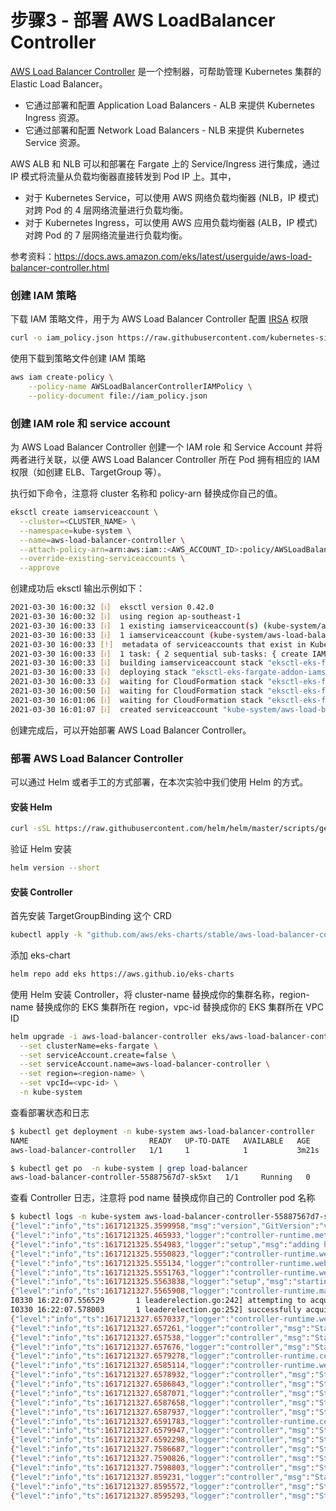 # 步骤3 - 部署 AWS LoadBalancer Controller



[AWS Load Balancer Controller](https://github.com/kubernetes-sigs/aws-load-balancer-controller) 是一个控制器，可帮助管理 Kubernetes 集群的 Elastic Load Balancer。

- 它通过部署和配置 Application Load Balancers - ALB 来提供 Kubernetes Ingress 资源。
- 它通过部署和配置 Network Load Balancers - NLB 来提供 Kubernetes Service 资源。



AWS ALB 和 NLB 可以和部署在 Fargate 上的 Service/Ingress 进行集成，通过 IP 模式将流量从负载均衡器直接转发到 Pod IP 上。其中，

- 对于 Kubernetes Service，可以使用 AWS 网络负载均衡器 (NLB，IP 模式) 对跨 Pod 的 4 层网络流量进行负载均衡。
- 对于 Kubernetes Ingress，可以使用 AWS 应用负载均衡器 (ALB，IP 模式) 对跨 Pod 的 7 层网络流量进行负载均衡。



参考资料：https://docs.aws.amazon.com/eks/latest/userguide/aws-load-balancer-controller.html

### 创建 IAM 策略

下载 IAM 策略文件，用于为 AWS Load Balancer Controller 配置 [IRSA](https://docs.aws.amazon.com/eks/latest/userguide/iam-roles-for-service-accounts.html) 权限 

```bash
curl -o iam_policy.json https://raw.githubusercontent.com/kubernetes-sigs/aws-load-balancer-controller/v2.1.3/docs/install/iam_policy.json
```



使用下载到策略文件创建 IAM 策略

```bash
aws iam create-policy \
    --policy-name AWSLoadBalancerControllerIAMPolicy \
    --policy-document file://iam_policy.json
```



### 创建 IAM role 和 service account

为 AWS Load Balancer Controller 创建一个 IAM role 和 Service Account 并将两者进行关联，以便 AWS Load Balancer Controller 所在 Pod 拥有相应的 IAM 权限（如创建 ELB、TargetGroup 等）。

执行如下命令，注意将 cluster 名称和 policy-arn 替换成你自己的值。

```bash
eksctl create iamserviceaccount \
  --cluster=<CLUSTER_NAME> \
  --namespace=kube-system \
  --name=aws-load-balancer-controller \
  --attach-policy-arn=arn:aws:iam::<AWS_ACCOUNT_ID>:policy/AWSLoadBalancerControllerIAMPolicy \
  --override-existing-serviceaccounts \
  --approve
```



创建成功后 eksctl 输出示例如下：

```bash
2021-03-30 16:00:32 [ℹ]  eksctl version 0.42.0
2021-03-30 16:00:32 [ℹ]  using region ap-southeast-1
2021-03-30 16:00:33 [ℹ]  1 existing iamserviceaccount(s) (kube-system/aws-node) will be excluded
2021-03-30 16:00:33 [ℹ]  1 iamserviceaccount (kube-system/aws-load-balancer-controller) was included (based on the include/exclude rules)
2021-03-30 16:00:33 [!]  metadata of serviceaccounts that exist in Kubernetes will be updated, as --override-existing-serviceaccounts was set
2021-03-30 16:00:33 [ℹ]  1 task: { 2 sequential sub-tasks: { create IAM role for serviceaccount "kube-system/aws-load-balancer-controller", create serviceaccount "kube-system/aws-load-balancer-controller" } }
2021-03-30 16:00:33 [ℹ]  building iamserviceaccount stack "eksctl-eks-fargate-addon-iamserviceaccount-kube-system-aws-load-balancer-controller"
2021-03-30 16:00:33 [ℹ]  deploying stack "eksctl-eks-fargate-addon-iamserviceaccount-kube-system-aws-load-balancer-controller"
2021-03-30 16:00:33 [ℹ]  waiting for CloudFormation stack "eksctl-eks-fargate-addon-iamserviceaccount-kube-system-aws-load-balancer-controller"
2021-03-30 16:00:50 [ℹ]  waiting for CloudFormation stack "eksctl-eks-fargate-addon-iamserviceaccount-kube-system-aws-load-balancer-controller"
2021-03-30 16:01:06 [ℹ]  waiting for CloudFormation stack "eksctl-eks-fargate-addon-iamserviceaccount-kube-system-aws-load-balancer-controller"
2021-03-30 16:01:07 [ℹ]  created serviceaccount "kube-system/aws-load-balancer-controller"
```



创建完成后，可以开始部署 AWS Load Balancer Controller。



### 部署 AWS Load Balancer Controller

可以通过 Helm 或者手工的方式部署，在本次实验中我们使用 Helm 的方式。

#### 安装 Helm

```bash
curl -sSL https://raw.githubusercontent.com/helm/helm/master/scripts/get-helm-3 | bash
```

验证 Helm 安装

```bash
helm version --short
```



#### 安装 Controller

首先安装 TargetGroupBinding 这个 CRD

```bash
kubectl apply -k "github.com/aws/eks-charts/stable/aws-load-balancer-controller//crds?ref=master"
```

添加 eks-chart

```bash
helm repo add eks https://aws.github.io/eks-charts
```

使用 Helm 安装 Controller，将 cluster-name 替换成你的集群名称，region-name 替换成你的 EKS 集群所在 region，vpc-id 替换成你的 EKS 集群所在 VPC ID

```bash
helm upgrade -i aws-load-balancer-controller eks/aws-load-balancer-controller \
  --set clusterName=eks-fargate \
  --set serviceAccount.create=false \
  --set serviceAccount.name=aws-load-balancer-controller \
  --set region=<region-name> \
  --set vpcId=<vpc-id> \
  -n kube-system
```



查看部署状态和日志

```bash
$ kubectl get deployment -n kube-system aws-load-balancer-controller
NAME                           READY   UP-TO-DATE   AVAILABLE   AGE
aws-load-balancer-controller   1/1     1            1           3m21s

$ kubectl get po  -n kube-system | grep load-balancer
aws-load-balancer-controller-55887567d7-sk5xt   1/1     Running   0          3m59s
```

查看 Controller 日志，注意将 pod name 替换成你自己的 Controller pod 名称

```bash
$ kubectl logs -n kube-system aws-load-balancer-controller-55887567d7-sk5xt
{"level":"info","ts":1617121325.3599958,"msg":"version","GitVersion":"v2.1.3","GitCommit":"c9d30f23960f12cd1e985e9b2cd3f077b9a8c93f","BuildDate":"2021-02-18T19:32:05+0000"}
{"level":"info","ts":1617121325.465933,"logger":"controller-runtime.metrics","msg":"metrics server is starting to listen","addr":":8080"}
{"level":"info","ts":1617121325.554983,"logger":"setup","msg":"adding health check for controller"}
{"level":"info","ts":1617121325.5550823,"logger":"controller-runtime.webhook","msg":"registering webhook","path":"/mutate-v1-pod"}
{"level":"info","ts":1617121325.555134,"logger":"controller-runtime.webhook","msg":"registering webhook","path":"/mutate-elbv2-k8s-aws-v1beta1-targetgroupbinding"}
{"level":"info","ts":1617121325.5551763,"logger":"controller-runtime.webhook","msg":"registering webhook","path":"/validate-elbv2-k8s-aws-v1beta1-targetgroupbinding"}
{"level":"info","ts":1617121325.5563838,"logger":"setup","msg":"starting podInfo repo"}
{"level":"info","ts":1617121327.5565908,"logger":"controller-runtime.manager","msg":"starting metrics server","path":"/metrics"}
I0330 16:22:07.556529       1 leaderelection.go:242] attempting to acquire leader lease  kube-system/aws-load-balancer-controller-leader...
I0330 16:22:07.578003       1 leaderelection.go:252] successfully acquired lease kube-system/aws-load-balancer-controller-leader
{"level":"info","ts":1617121327.6570337,"logger":"controller-runtime.webhook.webhooks","msg":"starting webhook server"}
{"level":"info","ts":1617121327.657261,"logger":"controller","msg":"Starting EventSource","reconcilerGroup":"elbv2.k8s.aws","reconcilerKind":"TargetGroupBinding","controller":"targetGroupBinding","source":"kind source: /, Kind="}
{"level":"info","ts":1617121327.657538,"logger":"controller","msg":"Starting EventSource","reconcilerGroup":"elbv2.k8s.aws","reconcilerKind":"TargetGroupBinding","controller":"targetGroupBinding","source":"kind source: /, Kind="}
{"level":"info","ts":1617121327.657676,"logger":"controller","msg":"Starting EventSource","reconcilerGroup":"elbv2.k8s.aws","reconcilerKind":"TargetGroupBinding","controller":"targetGroupBinding","source":"kind source: /, Kind="}
{"level":"info","ts":1617121327.6579278,"logger":"controller-runtime.certwatcher","msg":"Updated current TLS certificate"}
{"level":"info","ts":1617121327.6585114,"logger":"controller-runtime.webhook","msg":"serving webhook server","host":"","port":9443}
{"level":"info","ts":1617121327.6578932,"logger":"controller","msg":"Starting EventSource","controller":"ingress","source":"channel source: 0xc0006f8050"}
{"level":"info","ts":1617121327.6586843,"logger":"controller","msg":"Starting EventSource","controller":"ingress","source":"channel source: 0xc0006f80a0"}
{"level":"info","ts":1617121327.6587071,"logger":"controller","msg":"Starting EventSource","controller":"ingress","source":"kind source: /, Kind="}
{"level":"info","ts":1617121327.6587658,"logger":"controller","msg":"Starting EventSource","controller":"ingress","source":"kind source: /, Kind="}
{"level":"info","ts":1617121327.6587937,"logger":"controller","msg":"Starting EventSource","controller":"ingress","source":"kind source: /, Kind="}
{"level":"info","ts":1617121327.6591783,"logger":"controller-runtime.certwatcher","msg":"Starting certificate watcher"}
{"level":"info","ts":1617121327.6579947,"logger":"controller","msg":"Starting EventSource","controller":"service","source":"kind source: /, Kind="}
{"level":"info","ts":1617121327.6592298,"logger":"controller","msg":"Starting Controller","controller":"service"}
{"level":"info","ts":1617121327.7586687,"logger":"controller","msg":"Starting EventSource","reconcilerGroup":"elbv2.k8s.aws","reconcilerKind":"TargetGroupBinding","controller":"targetGroupBinding","source":"kind source: /, Kind="}
{"level":"info","ts":1617121327.7590826,"logger":"controller","msg":"Starting Controller","controller":"ingress"}
{"level":"info","ts":1617121327.7598803,"logger":"controller","msg":"Starting workers","controller":"service","worker count":3}
{"level":"info","ts":1617121327.859231,"logger":"controller","msg":"Starting Controller","reconcilerGroup":"elbv2.k8s.aws","reconcilerKind":"TargetGroupBinding","controller":"targetGroupBinding"}
{"level":"info","ts":1617121327.8595572,"logger":"controller","msg":"Starting workers","reconcilerGroup":"elbv2.k8s.aws","reconcilerKind":"TargetGroupBinding","controller":"targetGroupBinding","worker count":3}
{"level":"info","ts":1617121327.8595293,"logger":"controller","msg":"Starting workers","controller":"ingress","worker count":3}
```









